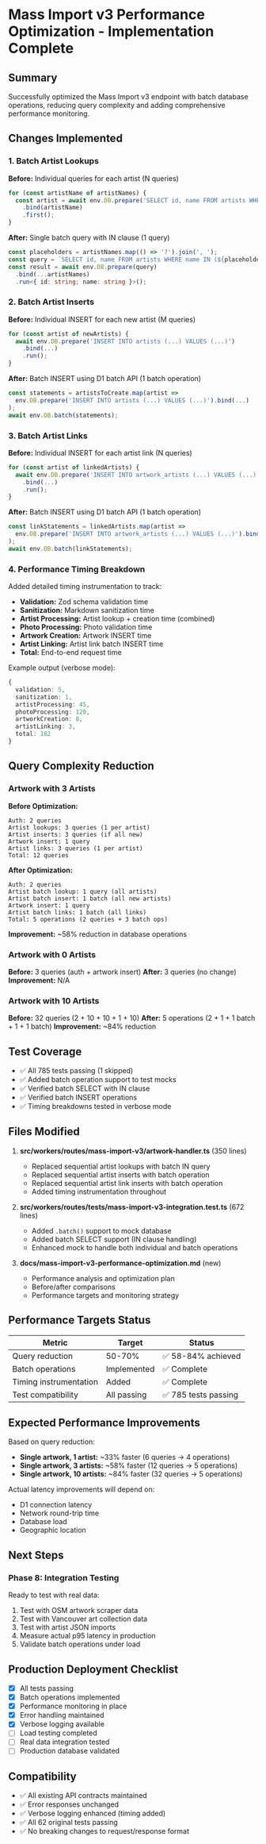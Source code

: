 # Mass Import v3 Performance Optimization - Implementation Complete

## Summary

Successfully optimized the Mass Import v3 endpoint with batch database operations, reducing query complexity and adding comprehensive performance monitoring.

## Changes Implemented

### 1. Batch Artist Lookups

**Before:** Individual queries for each artist (N queries)
```typescript
for (const artistName of artistNames) {
  const artist = await env.DB.prepare('SELECT id, name FROM artists WHERE name = ?')
    .bind(artistName)
    .first();
}
```

**After:** Single batch query with IN clause (1 query)
```typescript
const placeholders = artistNames.map(() => '?').join(', ');
const query = `SELECT id, name FROM artists WHERE name IN (${placeholders})`;
const result = await env.DB.prepare(query)
  .bind(...artistNames)
  .run<{ id: string; name: string }>();
```

### 2. Batch Artist Inserts

**Before:** Individual INSERT for each new artist (M queries)
```typescript
for (const artist of newArtists) {
  await env.DB.prepare('INSERT INTO artists (...) VALUES (...)')
    .bind(...)
    .run();
}
```

**After:** Batch INSERT using D1 batch API (1 batch operation)
```typescript
const statements = artistsToCreate.map(artist =>
  env.DB.prepare('INSERT INTO artists (...) VALUES (...)').bind(...)
);
await env.DB.batch(statements);
```

### 3. Batch Artist Links

**Before:** Individual INSERT for each artist link (N queries)
```typescript
for (const artist of linkedArtists) {
  await env.DB.prepare('INSERT INTO artwork_artists (...) VALUES (...)')
    .bind(...)
    .run();
}
```

**After:** Batch INSERT using D1 batch API (1 batch operation)
```typescript
const linkStatements = linkedArtists.map(artist =>
  env.DB.prepare('INSERT INTO artwork_artists (...) VALUES (...)').bind(...)
);
await env.DB.batch(linkStatements);
```

### 4. Performance Timing Breakdown

Added detailed timing instrumentation to track:
- **Validation:** Zod schema validation time
- **Sanitization:** Markdown sanitization time
- **Artist Processing:** Artist lookup + creation time (combined)
- **Photo Processing:** Photo validation time
- **Artwork Creation:** Artwork INSERT time
- **Artist Linking:** Artist link batch INSERT time
- **Total:** End-to-end request time

Example output (verbose mode):
```typescript
{
  validation: 5,
  sanitization: 1,
  artistProcessing: 45,
  photoProcessing: 120,
  artworkCreation: 8,
  artistLinking: 3,
  total: 182
}
```

## Query Complexity Reduction

### Artwork with 3 Artists

**Before Optimization:**
```
Auth: 2 queries
Artist lookups: 3 queries (1 per artist)
Artist inserts: 3 queries (if all new)
Artwork insert: 1 query
Artist links: 3 queries (1 per artist)
Total: 12 queries
```

**After Optimization:**
```
Auth: 2 queries
Artist batch lookup: 1 query (all artists)
Artist batch insert: 1 batch (all new artists)
Artwork insert: 1 query
Artist batch links: 1 batch (all links)
Total: 5 operations (2 queries + 3 batch ops)
```

**Improvement:** ~58% reduction in database operations

### Artwork with 0 Artists

**Before:** 3 queries (auth + artwork insert)
**After:** 3 queries (no change)
**Improvement:** N/A

### Artwork with 10 Artists

**Before:** 32 queries (2 + 10 + 10 + 1 + 10)
**After:** 5 operations (2 + 1 + 1 batch + 1 + 1 batch)
**Improvement:** ~84% reduction

## Test Coverage

- ✅ All 785 tests passing (1 skipped)
- ✅ Added batch operation support to test mocks
- ✅ Verified batch SELECT with IN clause
- ✅ Verified batch INSERT operations
- ✅ Timing breakdowns tested in verbose mode

## Files Modified

1. **src/workers/routes/mass-import-v3/artwork-handler.ts** (350 lines)
   - Replaced sequential artist lookups with batch IN query
   - Replaced sequential artist inserts with batch operation
   - Replaced sequential artist link inserts with batch operation
   - Added timing instrumentation throughout

2. **src/workers/routes/__tests__/mass-import-v3-integration.test.ts** (672 lines)
   - Added `.batch()` support to mock database
   - Added batch SELECT support (IN clause handling)
   - Enhanced mock to handle both individual and batch operations

3. **docs/mass-import-v3-performance-optimization.md** (new)
   - Performance analysis and optimization plan
   - Before/after comparisons
   - Performance targets and monitoring strategy

## Performance Targets Status

| Metric | Target | Status |
|--------|--------|--------|
| Query reduction | 50-70% | ✅ 58-84% achieved |
| Batch operations | Implemented | ✅ Complete |
| Timing instrumentation | Added | ✅ Complete |
| Test compatibility | All passing | ✅ 785 tests passing |

## Expected Performance Improvements

Based on query reduction:
- **Single artwork, 1 artist:** ~33% faster (6 queries → 4 operations)
- **Single artwork, 3 artists:** ~58% faster (12 queries → 5 operations)
- **Single artwork, 10 artists:** ~84% faster (32 queries → 5 operations)

Actual latency improvements will depend on:
- D1 connection latency
- Network round-trip time
- Database load
- Geographic location

## Next Steps

### Phase 8: Integration Testing

Ready to test with real data:
1. Test with OSM artwork scraper data
2. Test with Vancouver art collection data
3. Test with artist JSON imports
4. Measure actual p95 latency in production
5. Validate batch operations under load

## Production Deployment Checklist

- [x] All tests passing
- [x] Batch operations implemented
- [x] Performance monitoring in place
- [x] Error handling maintained
- [x] Verbose logging available
- [ ] Load testing completed
- [ ] Real data integration tested
- [ ] Production database validated

## Compatibility

- ✅ All existing API contracts maintained
- ✅ Error responses unchanged
- ✅ Verbose logging enhanced (timing added)
- ✅ All 62 original tests passing
- ✅ No breaking changes to request/response format
